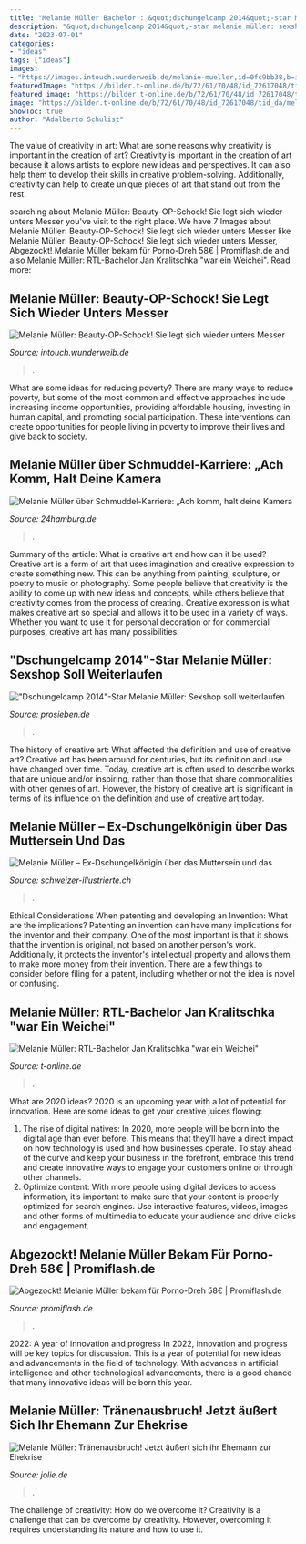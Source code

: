 ```yaml
---
title: "Melanie Müller Bachelor : &quot;dschungelcamp 2014&quot;-star Melanie Müller: Sexshop Soll Weiterlaufen"
description: "&quot;dschungelcamp 2014&quot;-star melanie müller: sexshop soll weiterlaufen"
date: "2023-07-01"
categories:
- "ideas"
tags: ["ideas"]
images:
- "https://images.intouch.wunderweib.de/melanie-mueller,id=0fc9bb38,b=intouch,w=1335,ca=0,4.73,100.00,93.38,rm=sk.jpeg"
featuredImage: "https://bilder.t-online.de/b/72/61/70/48/id_72617048/tid_da/melanie-mueller-frotzelte-mit-markus-lanz-ueber-den-bachelor-jan-kralitschka-.jpg"
featured_image: "https://bilder.t-online.de/b/72/61/70/48/id_72617048/tid_da/melanie-mueller-frotzelte-mit-markus-lanz-ueber-den-bachelor-jan-kralitschka-.jpg"
image: "https://bilder.t-online.de/b/72/61/70/48/id_72617048/tid_da/melanie-mueller-frotzelte-mit-markus-lanz-ueber-den-bachelor-jan-kralitschka-.jpg"
ShowToc: true
author: "Adalberto Schulist"
---
```



The value of creativity in art: What are some reasons why creativity is important in the creation of art?
Creativity is important in the creation of art because it allows artists to explore new ideas and perspectives. It can also help them to develop their skills in creative problem-solving. Additionally, creativity can help to create unique pieces of art that stand out from the rest.

	

		
searching about Melanie Müller: Beauty-OP-Schock! Sie legt sich wieder unters Messer you've visit to the right place. We have 7 Images about Melanie Müller: Beauty-OP-Schock! Sie legt sich wieder unters Messer like Melanie Müller: Beauty-OP-Schock! Sie legt sich wieder unters Messer, Abgezockt! Melanie Müller bekam für Porno-Dreh 58€ | Promiflash.de and also Melanie Müller: RTL-Bachelor Jan Kralitschka &quot;war ein Weichei&quot;. Read more:
		
    
## Melanie Müller: Beauty-OP-Schock! Sie Legt Sich Wieder Unters Messer

<img loading=lazy src="https://images.intouch.wunderweib.de/melanie-mueller,id=0fc9bb38,b=intouch,w=1335,ca=0,4.73,100.00,93.38,rm=sk.jpeg" onerror="this.onerror=null;this.src='https://tse3.mm.bing.net/th?id=OIP.bvvd8l1w6i67hKL4hqKcWwHaEK&amp;pid=15.1';" alt="Melanie Müller: Beauty-OP-Schock! Sie legt sich wieder unters Messer">

_Source: intouch.wunderweib.de_

>. 

	

What are some ideas for reducing poverty?
There are many ways to reduce poverty, but some of the most common and effective approaches include increasing income opportunities, providing affordable housing, investing in human capital, and promoting social participation. These interventions can create opportunities for people living in poverty to improve their lives and give back to society.

    
## Melanie Müller über Schmuddel-Karriere: „Ach Komm, Halt Deine Kamera

<img loading=lazy src="https://www.24hamburg.de/bilder/2020/09/24/90052040/24019041-melanie-mueller-mann-mike-bluemer-bachelor-vergangenheit-schmuddel-filme-hamburg-leipzig-1Pzar6ZFJGef.jpg" onerror="this.onerror=null;this.src='https://tse1.mm.bing.net/th?id=OIP.rr3aUbEQ3ivLtsVo53y-NgHaEK&amp;pid=15.1';" alt="Melanie Müller über Schmuddel-Karriere: „Ach komm, halt deine Kamera">

_Source: 24hamburg.de_

>. 

	

Summary of the article: What is creative art and how can it be used?
Creative art is a form of art that uses imagination and creative expression to create something new. This can be anything from painting, sculpture, or poetry to music or photography. Some people believe that creativity is the ability to come up with new ideas and concepts, while others believe that creativity comes from the process of creating. Creative expression is what makes creative art so special and allows it to be used in a variety of ways. Whether you want to use it for personal decoration or for commercial purposes, creative art has many possibilities.

    
## &quot;Dschungelcamp 2014&quot;-Star Melanie Müller: Sexshop Soll Weiterlaufen

<img loading=lazy src="https://i3-img.prosieben.de/pis/ezone/53a0qgELB38wdEB0AB1fHPDQCtTDCJ4UYl_Ic-IXCoYylZ0mXaheiyCf8r-rAPqXoJhS5ccKE64i1AGkynIDDDlYDv3rgq2pglRJxdmJc8ADR6Vfvqxi5EUSV0c5hoJhsA1P6APPD35ubSg6QrQUoLEeOFX169_a0rS_UZb_AapaN8_PpwevgX_SSiNwo5KsVA00q2zzk4HIGVCWvfZUTddKcKH8avNyJYA1GaVFDTTXDefUaC3_T0Vh5BooWi10TuLIKF6wDYjzBzspplVY3kdRSCqFqJEwLIjSdPJ_bjyFaYhy8uIiyxciqiiiPPp1b6iXETVQdBe8zmGRb-ej-Z5ItEiXpPsrJuG4Up42kC36x4iofATB9XtPPXFSeYxPbf7VKzZvAbfUXw/profile:mag-996x562" onerror="this.onerror=null;this.src='https://tse4.mm.bing.net/th?id=OIP.oi6mXk53UlKUdNJazgDMxQHaEL&amp;pid=15.1';" alt="&quot;Dschungelcamp 2014&quot;-Star Melanie Müller: Sexshop soll weiterlaufen">

_Source: prosieben.de_

>. 

	

The history of creative art: What affected the definition and use of creative art?
Creative art has been around for centuries, but its definition and use have changed over time. Today, creative art is often used to describe works that are unique and/or inspiring, rather than those that share commonalities with other genres of art. However, the history of creative art is significant in terms of its influence on the definition and use of creative art today.

    
## Melanie Müller – Ex-Dschungelkönigin über Das Muttersein Und Das

<img loading=lazy src="https://cdn.schweizer-illustrierte.ch/sites/default/files/styles/2x3_360/public/si/gallery/melanie_muller_wiesn.jpg" onerror="this.onerror=null;this.src='https://tse4.mm.bing.net/th?id=OIP.OsUBt7ixGHSwrVhve9EjJQHaLH&amp;pid=15.1';" alt="Melanie Müller – Ex-Dschungelkönigin über das Muttersein und das">

_Source: schweizer-illustrierte.ch_

>. 

	

Ethical Considerations When patenting and developing an Invention: What are the implications?
Patenting an invention can have many implications for the inventor and their company. One of the most important is that it shows that the invention is original, not based on another person's work. Additionally, it protects the inventor's intellectual property and allows them to make more money from their invention. There are a few things to consider before filing for a patent, including whether or not the idea is novel or confusing.

    
## Melanie Müller: RTL-Bachelor Jan Kralitschka &quot;war Ein Weichei&quot;

<img loading=lazy src="https://bilder.t-online.de/b/72/61/70/48/id_72617048/tid_da/melanie-mueller-frotzelte-mit-markus-lanz-ueber-den-bachelor-jan-kralitschka-.jpg" onerror="this.onerror=null;this.src='https://tse4.mm.bing.net/th?id=OIP.-OMPcqcfYbzQmaO5_9v6mwHaEK&amp;pid=15.1';" alt="Melanie Müller: RTL-Bachelor Jan Kralitschka &quot;war ein Weichei&quot;">

_Source: t-online.de_

>. 

	

What are 2020 ideas?
2020 is an upcoming year with a lot of potential for innovation. Here are some ideas to get your creative juices flowing: 
1. The rise of digital natives: In 2020, more people will be born into the digital age than ever before. This means that they’ll have a direct impact on how technology is used and how businesses operate. To stay ahead of the curve and keep your business in the forefront, embrace this trend and create innovative ways to engage your customers online or through other channels. 
2. Optimize content: With more people using digital devices to access information, it’s important to make sure that your content is properly optimized for search engines. Use interactive features, videos, images and other forms of multimedia to educate your audience and drive clicks and engagement. 

    
## Abgezockt! Melanie Müller Bekam Für Porno-Dreh 58€ | Promiflash.de

<img loading=lazy src="https://content2.promiflash.de/article-images/video_1080/melanie-mueller-vor-einer-kamera.jpg" onerror="this.onerror=null;this.src='https://tse3.mm.bing.net/th?id=OIP.WXMoQ3pCV8xypkXXWytOJwHaEK&amp;pid=15.1';" alt="Abgezockt! Melanie Müller bekam für Porno-Dreh 58€ | Promiflash.de">

_Source: promiflash.de_

>. 

	

2022: A year of innovation and progress
In 2022, innovation and progress will be key topics for discussion. This is a year of potential for new ideas and advancements in the field of technology. With advances in artificial intelligence and other technological advancements, there is a good chance that many innovative ideas will be born this year.

    
## Melanie Müller: Tränenausbruch! Jetzt äußert Sich Ihr Ehemann Zur Ehekrise

<img loading=lazy src="https://www.jolie.de/sites/default/files/styles/facebook/public/2021-08/melanie-mueller.jpg?h=50594e55&amp;itok=HHBKWNkM" onerror="this.onerror=null;this.src='https://tse2.mm.bing.net/th?id=OIP.-ns5Ea_6NG8wYATZmWQipgHaEK&amp;pid=15.1';" alt="Melanie Müller: Tränenausbruch! Jetzt äußert sich ihr Ehemann zur Ehekrise">

_Source: jolie.de_

>. 

	

The challenge of creativity: How do we overcome it?
Creativity is a challenge that can be overcome by creativity. However, overcoming it requires understanding its nature and how to use it.

